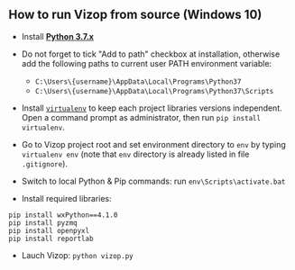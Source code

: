 ## How to run Vizop from source (Windows 10)

* Install **[Python 3.7.x](https://www.python.org/downloads/)**

* Do not forget to tick "Add to path" checkbox at installation, otherwise add the following paths to current user PATH environment variable:

    * `C:\Users\{username}\AppData\Local\Programs\Python37`
    * `C:\Users\{username}\AppData\Local\Programs\Python37\Scripts`

* Install [`virtualenv`](https://www.dabapps.com/blog/introduction-to-pip-and-virtualenv-python/) to keep each project libraries versions independent. Open a command prompt as administrator, then run `pip install virtualenv`.

* Go to Vizop project root and set environment directory to `env` by typing `virtualenv env` (note that `env` directory is already listed in file `.gitignore`).

* Switch to local Python & Pip commands: run `env\Scripts\activate.bat` 

* Install required libraries:
```
pip install wxPython==4.1.0
pip install pyzmq
pip install openpyxl
pip install reportlab
```

* Lauch Vizop: `python vizop.py`

